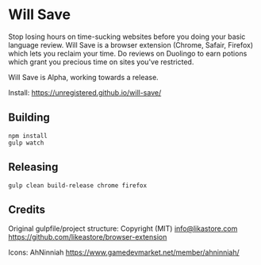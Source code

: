 # Will Save

Stop losing hours on time-sucking websites before you doing your basic language review.
Will Save is a browser extension (Chrome, Safair, Firefox) which lets you reclaim your
time. Do reviews on Duolingo to earn potions which grant you precious time on sites
you've restricted.

Will Save is Alpha, working towards a release.

Install: https://unregistered.github.io/will-save/

## Building

    npm install
    gulp watch

## Releasing

    gulp clean build-release chrome firefox

## Credits

Original gulpfile/project structure: Copyright (MIT) info@likastore.com https://github.com/likeastore/browser-extension

Icons: AhNinniah https://www.gamedevmarket.net/member/ahninniah/
